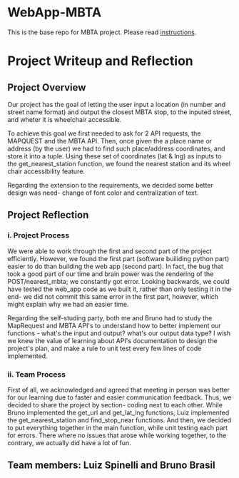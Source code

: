 # WebApp-MBTA
 This is the base repo for MBTA project. Please read [instructions](instructions.md). 

# Project Writeup and Reflection

## Project Overview
Our project has the goal of letting the user input a location (in number and street name format) and output the closest MBTA stop, to the inputed street, and wheter it is wheelchair accessible. 

To achieve this goal we first needed to ask for 2 API requests, the MAPQUEST and the MBTA API. Then, once given the a place name or address (by the user) we had to find such place/address coordinates, and store it into a tuple. Using these set of coordinates (lat & lng) as inputs to the get_nearest_station function, we found the nearest station and its wheel chair accessibility feature. 

Regarding the extension to the requirements, we decided some better design was need- change of font color and centralization of text. 

## Project Reflection 

### i. Project Process
We were able to work through the first and second part of the project efficiently. However, we found the first part (software builiding python part) easier to do than building the web app (second part). In fact, the bug that took a good part of our time and brain power was the rendering of the POST/nearest_mbta; we constantly got error. Looking backwards, we could have tested the web_app code as we built it, rather than only testing it in the end- we did not commit this same error in the first part, however, which might explain why we had an easier time. 

Regarding the self-studing party, both me and Bruno had to study the MapRequest and MBTA API's to understand how to better implement our functions - what's the input and output? what's our output data type? I wish we knew the value of learning about API's documentation to design the project's plan, and make a rule to unit test every few lines of code implemented.



### ii. Team Process
First of all, we acknowledged and agreed that meeting in person was better for our learning due to faster and easier communication feedback. Thus, we decided to share the project by section- coding next to each other. While Bruno implemented the get_url and get_lat_lng functions, Luiz implemented the get_nearest_station and find_stop_near functions. And then, we decided to put everything together in the main function, while unit testing each part for errors.
There where no issues that arose while working together, to the contrary, we actually did have a lot of fun. 


## Team members: Luiz Spinelli and Bruno Brasil 